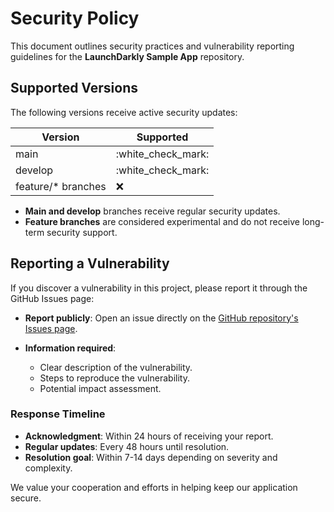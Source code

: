 # Security Policy

This document outlines security practices and vulnerability reporting guidelines for the **LaunchDarkly Sample App** repository.

## Supported Versions

The following versions receive active security updates:

| Version             | Supported            |
| ------------------- | -------------------- |
| main                | :white\_check\_mark: |
| develop             | :white\_check\_mark: |
| feature/\* branches | :x:                  |

* **Main and develop** branches receive regular security updates.
* **Feature branches** are considered experimental and do not receive long-term security support.

## Reporting a Vulnerability

If you discover a vulnerability in this project, please report it through the GitHub Issues page:

* **Report publicly**: Open an issue directly on the [GitHub repository's Issues page](https://github.com/SaigMike/LaunchDarkly/issues).
* **Information required**:

  * Clear description of the vulnerability.
  * Steps to reproduce the vulnerability.
  * Potential impact assessment.

### Response Timeline

* **Acknowledgment**: Within 24 hours of receiving your report.
* **Regular updates**: Every 48 hours until resolution.
* **Resolution goal**: Within 7-14 days depending on severity and complexity.

We value your cooperation and efforts in helping keep our application secure.
